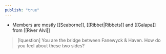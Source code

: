 ```yaml
---
publish: "true"
---
```


* Members are mostly [[Seaborne]], [[Ribbet|Ribbets]] and [[Galapa]] from [[River Alvi]]
> [!question] You are the bridge between Fanewyck & Haven. How do you feel about these two sides?

